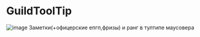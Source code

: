 # GuildToolTip
![image](https://cdn.discordapp.com/attachments/756545820635168788/775435665109811240/unknown.png)
Заметки(+офицерские епгп,фризы) и ранг в тултипе маусовера
